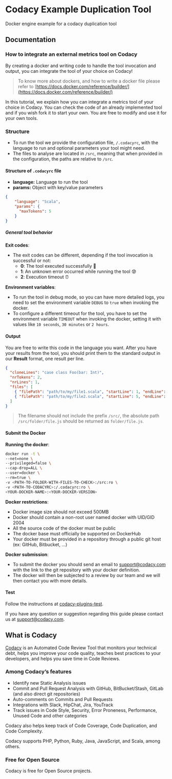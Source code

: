 # Codacy Example Duplication Tool

Docker engine example for a codacy duplication tool

## Documentation

### How to integrate an external metrics tool on Codacy

By creating a docker and writing code to handle the tool invocation and output,
you can integrate the tool of your choice on Codacy!

> To know more about dockers, and how to write a docker file please refer to
> [https://docs.docker.com/reference/builder/](https://docs.docker.com/reference/builder/)

In this tutorial, we explain how you can integrate a metrics tool of your choice
in Codacy. You can check the code of an already implemented tool and if you wish
fork it to start your own. You are free to modify and use it for your own tools.

### Structure

* To run the tool we provide the configuration file, `/.codacyrc`, with the
  language to run and optional parameters your tool might need.
* The files to analyse are located in `/src`, meaning that when provided in the
  configuration, the paths are relative to `/src`.

#### Structure of `.codacyrc` file

* **language:** Language to run the tool
* **params:** Object with key/value parameters

```json
{
    "language": "Scala",
    "params": {
      "maxTokens": 5
    }
}
```

##### General tool behavior

**Exit codes**:

* The exit codes can be different, depending if the tool invocation is
  successful or not:
  * **0**: The tool executed successfully :tada:
  * **1**: An unknown error occurred while running the tool :cold_sweat:
  * **2**: Execution timeout :alarm_clock:

**Environment variables**:

* To run the tool in debug mode, so you can have more detailed logs, you need to
  set the environment variable `DEBUG` to `true` when invoking the docker.
* To configure a different timeout for the tool, you have to set the environment
  variable `TIMEOUT` when invoking the docker, setting it with values like
  `10 seconds`, `30 minutes` or `2 hours`.

#### Output

You are free to write this code in the language you want. After you have your
results from the tool, you should print them to the standard output in our
**Result** format, one result per line.

```json
{
  "cloneLines": "case class Foo(bar: Int)",
  "nrTokens": 2,
  "nrLines": 1,
  "files": [
    { "filePath": "path/to/my/file1.scala", "startLine": 1, "endLine": 2 },
    { "filePath": "path/to/my/file2.scala", "startLine": 5, "endLine": 6 }
  ]
}
```

> The filename should not include the prefix `/src/`, the absolute path
> `/src/folder/file.js` should be returned as `folder/file.js`.

#### Submit the Docker

**Running the docker**:

```bash
docker run -t \
--net=none \
--privileged=false \
--cap-drop=ALL \
--user=docker \
--rm=true \
-v <PATH-TO-FOLDER-WITH-FILES-TO-CHECK>:/src:ro \
-v <PATH-TO-CODACYRC>:/.codacyrc:ro \
<YOUR-DOCKER-NAME>:<YOUR-DOCKER-VERSION>
```

**Docker restrictions**:

* Docker image size should not exceed 500MB
* Docker should contain a non-root user named docker with UID/GID 2004
* All the source code of the docker must be public
* The docker base must officially be supported on DockerHub
* Your docker must be provided in a repository through a public git host (ex:
  GitHub, Bitbucket, ...)

**Docker submission**:

* To submit the docker you should send an email to support@codacy.com with the
  link to the git repository with your docker definition.
* The docker will then be subjected to a review by our team and we will then
  contact you with more details.

#### Test

Follow the instructions at
[codacy-plugins-test](https://github.com/codacy/codacy-plugins-test/blob/master/README.md#test-definition).

If you have any question or suggestion regarding this guide please contact us at
support@codacy.com.

## What is Codacy

[Codacy](https://www.codacy.com/) is an Automated Code Review Tool that monitors
your technical debt, helps you improve your code quality, teaches best practices
to your developers, and helps you save time in Code Reviews.

### Among Codacy’s features

* Identify new Static Analysis issues
* Commit and Pull Request Analysis with GitHub, BitBucket/Stash, GitLab (and
  also direct git repositories)
* Auto-comments on Commits and Pull Requests
* Integrations with Slack, HipChat, Jira, YouTrack
* Track issues in Code Style, Security, Error Proneness, Performance, Unused
  Code and other categories

Codacy also helps keep track of Code Coverage, Code Duplication, and Code
Complexity.

Codacy supports PHP, Python, Ruby, Java, JavaScript, and Scala, among others.

### Free for Open Source

Codacy is free for Open Source projects.
